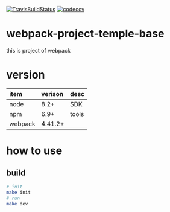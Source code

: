 [![TravisBuildStatus](https://api.travis-ci.org/bridgewwater/webpack-project-temple-base.svg?branch=master)](https://travis-ci.org/bridgewwater/webpack-project-temple-base)
[![codecov](https://codecov.io/gh/bridgewwater/webpack-project-temple-base/branch/master/graph/badge.svg)](https://codecov.io/gh/bridgewwater/webpack-project-temple-base)

# webpack-project-temple-base

this is project of webpack

# version

| item    | verison | desc |
|:--------|:--------|:-----|
| node    | 8.2+    | SDK  |
| npm     | 6.9+    | tools |
| webpack | 4.41.2+ | |


# how to use

## build

```bash
# init
make init
# run
make dev
```